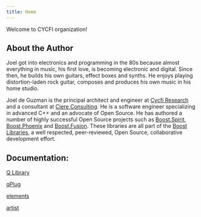 ```yaml
---
title: Home
---
```

Welcome to CYCFI organization!

## About the Author

Joel got into electronics and programming in the 80s because almost
everything in music, his first love, is becoming electronic and digital.
Since then, he builds his own guitars, effect boxes and synths. He enjoys
playing distortion-laden rock guitar, composes and produces his own music in
his home studio.

Joel de Guzman is the principal architect and engineer at [Cycfi Research]
and a consultant at [Ciere Consulting]. He is a software engineer specializing
in advanced C++ and an advocate of Open Source. He has authored a number of
highly successful Open Source projects such as [Boost.Spirit], [Boost.Phoenix]
and [Boost.Fusion]. These libraries are all part of the [Boost Libraries],
a well respected, peer-reviewed, Open Source, collaborative development effort.

## Documentation:
[Q Library](/xaudit.io/q/index.md)

[qPlug](/xaudit.io/qplug/index.md)

[elements](/xaudit.io/elements/index.md)

[artist](/xaudit.io/artist/index.md)

[Cycfi Research]:   https://www.cycfi.com/
[Ciere Consulting]: https://ciere.com/
[Boost.Spirit]:     https://tinyurl.com/ydhotlaf
[Boost.Phoenix]:    https://tinyurl.com/y6vkeo5t
[Boost.Fusion]:     https://tinyurl.com/ybn5oq9v
[Boost Libraries]:  https://tinyurl.com/jubgged
